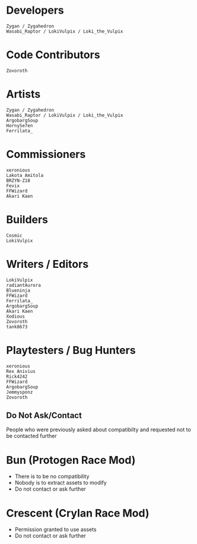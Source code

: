 # Developers
	Zygan / Zygahedron
	Wasabi_Raptor / LokiVulpix / Loki_the_Vulpix

# Code Contributors
	Zovoroth

# Artists
	Zygan / Zygahedron
	Wasabi_Raptor / LokiVulpix / Loki_the_Vulpix
	ArgobargSoup
	HornySe7en
	Ferrilata_

# Commissioners
	xeronious
	Lakota Amitola
	BRZYN-Z18
	Fevix
	FFWizard
	Akari Kaen

# Builders
	Cosmic
	LokiVulpix

# Writers / Editors
	LokiVulpix
	radiantAurora
	Blueninja
	FFWizard
	Ferrilata_
	ArgobargSoup
	Akari Kaen
	Xodious
	Zovoroth
	tank8673

# Playtesters / Bug Hunters
	xeronious
	Rex Anivius
	Rick4242
	FFWizard
	ArgobargSoup
	Jemmysponz
	Zovoroth

## Do Not Ask/Contact

People who were previously asked about compatibilty and requested not to be contacted further

# Bun (Protogen Race Mod)
- There is to be no compatibility
- Nobody is to extract assets to modify
- Do not contact or ask further

# Crescent (Crylan Race Mod)
- Permission granted to use assets
- Do not contact or ask further
